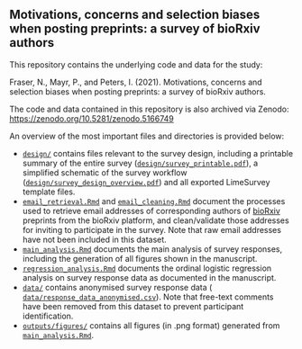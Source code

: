 ## Motivations, concerns and selection biases when posting preprints: a survey of bioRxiv authors

This repository contains the underlying code and data for the study:

Fraser, N., Mayr, P., and Peters, I. (2021). Motivations, concerns and selection biases when posting preprints: a survey of bioRxiv authors.

The code and data contained in this repository is also archived via Zenodo: https://zenodo.org/10.5281/zenodo.5166749

An overview of the most important files and directories is provided below:

- [`design/`](design) contains files relevant to the survey design, including a printable summary of the entire survey ([`design/survey_printable.pdf`](design/survey_printable.pdf)), a simplified schematic of the survey workflow ([`design/survey_design_overview.pdf`](design/survey_design_overview.pdf)) and all exported LimeSurvey template files.
- [`email_retrieval.Rmd`](email_retrieval.Rmd) and [`email_cleaning.Rmd`](email_cleaning.Rmd) document the processes used to retrieve email addresses of corresponding authors of  [bioRxiv](https://biorxiv.org) preprints from the bioRxiv platform, and clean/validate  those addresses for inviting to participate in the survey. Note that raw email addresses have not been included in this dataset.
- [`main_analysis.Rmd`](main_analysis.Rmd) documents the main analysis of survey responses, including the generation of all figures shown in the manuscript.
- [`regression_analysis.Rmd`](regression_analysis.Rmd) documents the ordinal logistic regression analysis on survey response data as documented in the manuscript.
- [`data/`](data) contains anonymised survey response data ( [`data/response_data_anonymised.csv`](data/response_data_anonymised.csv)). Note that free-text comments have been removed from this dataset to prevent participant identification.
- [`outputs/figures/`](outputs/figures) contains all figures (in .png format) generated from [`main_analysis.Rmd`](main_analysis.Rmd).
